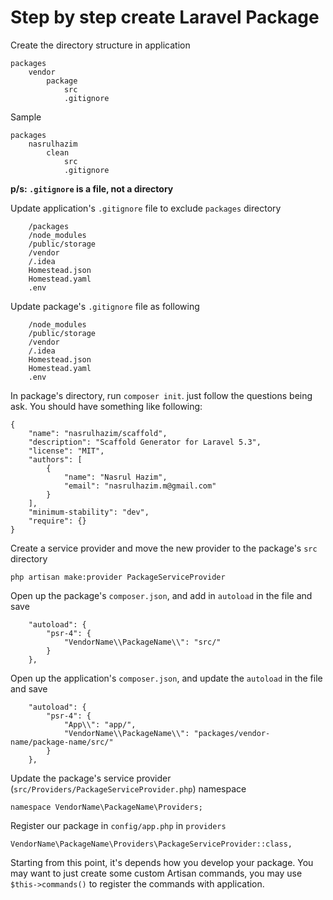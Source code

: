 # Step by step create Laravel Package

Create the directory structure in application

```
packages
	vendor
		package
			src
			.gitignore
```

Sample

```
packages
	nasrulhazim
		clean
			src
			.gitignore
```

**p/s: `.gitignore` is a file, not a directory**

Update application's `.gitignore` file to exclude `packages` directory

```
	/packages
	/node_modules
	/public/storage
	/vendor
	/.idea
	Homestead.json
	Homestead.yaml
	.env
``` 

Update package's `.gitignore` file as following

```
	/node_modules
	/public/storage
	/vendor
	/.idea
	Homestead.json
	Homestead.yaml
	.env
```

In package's directory, run `composer init`. just follow the questions being ask. You should have something like following:

```
{
    "name": "nasrulhazim/scaffold",
    "description": "Scaffold Generator for Laravel 5.3",
    "license": "MIT",
    "authors": [
        {
            "name": "Nasrul Hazim",
            "email": "nasrulhazim.m@gmail.com"
        }
    ],
    "minimum-stability": "dev",
    "require": {}
}
```

Create a service provider and move the new provider to the package's `src` directory

```
php artisan make:provider PackageServiceProvider
```

Open up the package's `composer.json`, and add in `autoload` in the file and save

```
	"autoload": {
        "psr-4": {
            "VendorName\\PackageName\\": "src/"
        }
    },
```

Open up the application's `composer.json`, and update the `autoload` in the file and save

```
	"autoload": {
        "psr-4": {
        	"App\\": "app/",
            "VendorName\\PackageName\\": "packages/vendor-name/package-name/src/"
        }
    },
```

Update the package's service provider (`src/Providers/PackageServiceProvider.php`) namespace 

```
namespace VendorName\PackageName\Providers;
```

Register our package in `config/app.php` in `providers` 

```
VendorName\PackageName\Providers\PackageServiceProvider::class,
```

Starting from this point, it's depends how you develop your package. You may want to just create some custom Artisan commands, you may use `$this->commands()` to register the commands with application.






